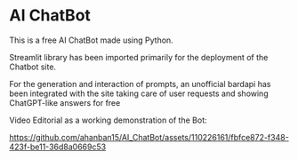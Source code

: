 # AI ChatBot
 This is a free AI ChatBot made using Python.

 Streamlit library has been imported primarily for the deployment of the Chatbot site.
 
 For the generation and interaction of prompts, an unofficial bardapi has been integrated with the site taking care of user requests and showing ChatGPT-like answers for free

Video Editorial as a working demonstration of the Bot:


https://github.com/ahanban15/AI_ChatBot/assets/110226161/fbfce872-f348-423f-be11-36d8a0669c53

